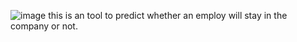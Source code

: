 ![image](https://github.com/MOhitTiWaRe/Hr-analytics/assets/92015525/fecafdc7-6632-42fa-9c0a-9faacda07dbd)
this is an tool to predict whether an employ will stay in the company or not.
